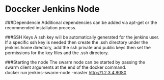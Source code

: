 Doccker Jenkins Node
===

###Dependencie
Additional dependencies can be added via apt-get or the recommended installation process.

###SSH Keys
A ssh key will be automatically generated for the jenkins user. If a specific ssh key is needed then create the .ssh
directory under the jenkins home directory, add the ssh private and public keys then set the permissions for the key
files and the .ssh directory.

###Starting the node
The swarm node can be started by passing the swarm client arguments at the end of the docker command.<br>
docker run jenkins-swarm-node -master http://1.2.3.4:8080
